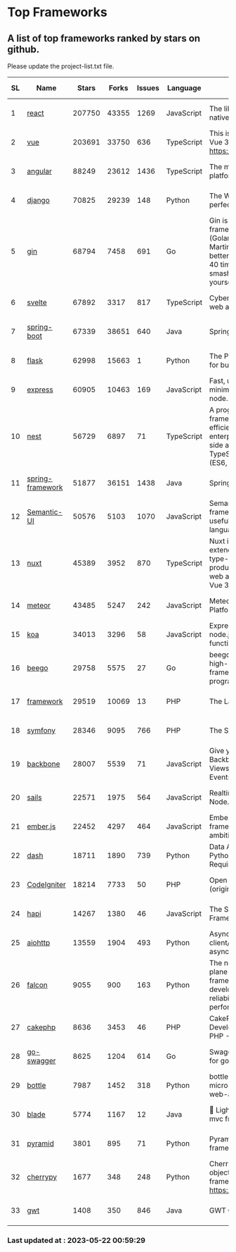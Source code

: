 # Top Frameworks
## A list of top frameworks ranked by stars on github.  
Please update the project-list.txt file.

| SL| Name  | Stars| Forks| Issues | Language | Description | Last Commit |
| --| ------| -----| ---- | ------ | -------- | ----------- | ----------- |
| 1 | [react](https://github.com/facebook/react) | 207750 | 43355 | 1269 | JavaScript | The library for web and native user interfaces | 2023-05-20 00:52:17 |
| 2 | [vue](https://github.com/vuejs/vue) | 203691 | 33750 | 636 | TypeScript | This is the repo for Vue 2. For Vue 3, go to https://github.com/vuejs/core | 2023-04-27 09:43:19 |
| 3 | [angular](https://github.com/angular/angular) | 88249 | 23612 | 1436 | TypeScript | The modern web developer’s platform | 2023-05-19 16:38:29 |
| 4 | [django](https://github.com/django/django) | 70825 | 29239 | 148 | Python | The Web framework for perfectionists with deadlines. | 2023-05-20 13:52:00 |
| 5 | [gin](https://github.com/gin-gonic/gin) | 68794 | 7458 | 691 | Go | Gin is a HTTP web framework written in Go (Golang). It features a Martini-like API with much better performance -- up to 40 times faster. If you need smashing performance, get yourself some Gin. | 2023-05-10 09:19:26 |
| 6 | [svelte](https://github.com/sveltejs/svelte) | 67892 | 3317 | 817 | TypeScript | Cybernetically enhanced web apps | 2023-05-09 18:01:56 |
| 7 | [spring-boot](https://github.com/spring-projects/spring-boot) | 67339 | 38651 | 640 | Java | Spring Boot | 2023-05-19 19:20:14 |
| 8 | [flask](https://github.com/pallets/flask) | 62998 | 15663 | 1 | Python | The Python micro framework for building web applications. | 2023-05-09 19:38:00 |
| 9 | [express](https://github.com/expressjs/express) | 60905 | 10463 | 169 | JavaScript | Fast, unopinionated, minimalist web framework for node. | 2023-03-14 02:59:15 |
| 10 | [nest](https://github.com/nestjs/nest) | 56729 | 6897 | 71 | TypeScript | A progressive Node.js framework for building efficient, scalable, and enterprise-grade server-side applications on top of TypeScript & JavaScript (ES6, ES7, ES8) 🚀 | 2023-05-19 10:30:47 |
| 11 | [spring-framework](https://github.com/spring-projects/spring-framework) | 51877 | 36151 | 1438 | Java | Spring Framework | 2023-05-16 15:30:48 |
| 12 | [Semantic-UI](https://github.com/Semantic-Org/Semantic-UI) | 50576 | 5103 | 1070 | JavaScript | Semantic is a UI component framework based around useful principles from natural language. | 2023-01-11 17:05:32 |
| 13 | [nuxt](https://github.com/nuxt/nuxt) | 45389 | 3952 | 870 | TypeScript | Nuxt is an intuitive and extendable way to create type-safe, performant and production-grade full-stack web apps and websites with Vue 3. | 2023-05-21 16:39:15 |
| 14 | [meteor](https://github.com/meteor/meteor) | 43485 | 5247 | 242 | JavaScript | Meteor, the JavaScript App Platform | 2023-05-17 13:57:20 |
| 15 | [koa](https://github.com/koajs/koa) | 34013 | 3296 | 58 | JavaScript | Expressive middleware for node.js using ES2017 async functions | 2023-05-17 07:50:49 |
| 16 | [beego](https://github.com/beego/beego) | 29758 | 5575 | 27 | Go | beego is an open-source, high-performance web framework for the Go programming language. | 2023-05-21 07:20:12 |
| 17 | [framework](https://github.com/laravel/framework) | 29519 | 10069 | 13 | PHP | The Laravel Framework. | 2023-05-21 16:45:29 |
| 18 | [symfony](https://github.com/symfony/symfony) | 28346 | 9095 | 766 | PHP | The Symfony PHP framework | 2023-05-20 16:32:39 |
| 19 | [backbone](https://github.com/jashkenas/backbone) | 28007 | 5539 | 71 | JavaScript | Give your JS App some Backbone with Models, Views, Collections, and Events | 2023-01-04 11:09:21 |
| 20 | [sails](https://github.com/balderdashy/sails) | 22571 | 1975 | 564 | JavaScript | Realtime MVC Framework for Node.js | 2023-05-19 21:35:57 |
| 21 | [ember.js](https://github.com/emberjs/ember.js) | 22452 | 4297 | 464 | JavaScript | Ember.js - A JavaScript framework for creating ambitious web applications | 2023-05-18 21:17:52 |
| 22 | [dash](https://github.com/plotly/dash) | 18711 | 1890 | 739 | Python | Data Apps & Dashboards for Python. No JavaScript Required. | 2023-05-19 14:05:12 |
| 23 | [CodeIgniter](https://github.com/bcit-ci/CodeIgniter) | 18214 | 7733 | 50 | PHP | Open Source PHP Framework (originally from EllisLab) | 2023-04-07 17:57:13 |
| 24 | [hapi](https://github.com/hapijs/hapi) | 14267 | 1380 | 46 | JavaScript | The Simple, Secure Framework Developers Trust | 2023-04-24 22:09:20 |
| 25 | [aiohttp](https://github.com/aio-libs/aiohttp) | 13559 | 1904 | 493 | Python | Asynchronous HTTP client/server framework for asyncio and Python | 2023-05-19 20:31:55 |
| 26 | [falcon](https://github.com/falconry/falcon) | 9055 | 900 | 163 | Python | The no-magic web data plane API and microservices framework for Python developers, with a focus on reliability, correctness, and performance at scale. | 2023-01-18 20:42:26 |
| 27 | [cakephp](https://github.com/cakephp/cakephp) | 8636 | 3453 | 46 | PHP | CakePHP: The Rapid Development Framework for PHP - Official Repository | 2023-05-17 14:26:58 |
| 28 | [go-swagger](https://github.com/go-swagger/go-swagger) | 8625 | 1204 | 614 | Go | Swagger 2.0 implementation for go | 2023-05-19 23:30:56 |
| 29 | [bottle](https://github.com/bottlepy/bottle) | 7987 | 1452 | 318 | Python | bottle.py is a fast and simple micro-framework for python web-applications. | 2022-09-05 15:24:52 |
| 30 | [blade](https://github.com/lets-blade/blade) | 5774 | 1167 | 12 | Java | :rocket: Lightning fast and elegant mvc framework for Java8 | 2022-05-10 12:38:06 |
| 31 | [pyramid](https://github.com/Pylons/pyramid) | 3801 | 895 | 71 | Python | Pyramid - A Python web framework | 2023-05-11 06:49:29 |
| 32 | [cherrypy](https://github.com/cherrypy/cherrypy) | 1677 | 348 | 248 | Python | CherryPy is a pythonic, object-oriented HTTP framework.      https://cherrypy.dev | 2023-05-04 23:04:12 |
| 33 | [gwt](https://github.com/gwtproject/gwt) | 1408 | 350 | 846 | Java | GWT Open Source Project | 2023-05-18 18:06:15 |

### Last updated at : 2023-05-22 00:59:29
